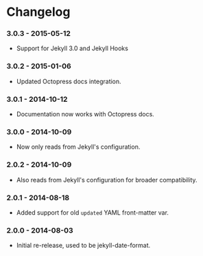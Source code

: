 # Changelog

### 3.0.3 - 2015-05-12

- Support for Jekyll 3.0 and Jekyll Hooks

### 3.0.2 - 2015-01-06

- Updated Octopress docs integration.

### 3.0.1 - 2014-10-12

- Documentation now works with Octopress docs.

### 3.0.0 - 2014-10-09

- Now only reads from Jekyll's configuration.

### 2.0.2 - 2014-10-09

- Also reads from Jekyll's configuration for broader compatibility.

### 2.0.1 - 2014-08-18

- Added support for old `updated` YAML front-matter var.

### 2.0.0 - 2014-08-03

- Initial re-release, used to be jekyll-date-format.
